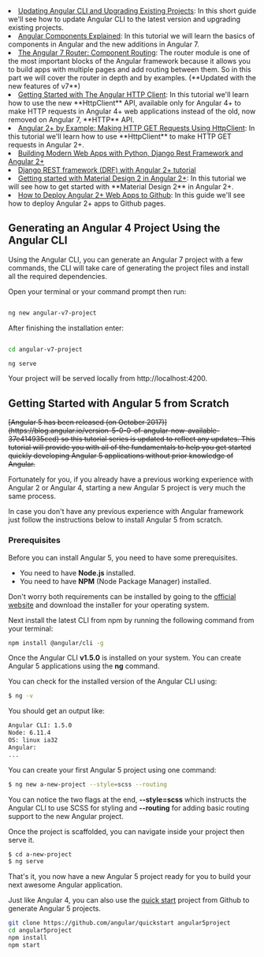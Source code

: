 <li><a href="https://www.techiediaries.com/updating-angular-cli-projects/">Updating Angular CLI and Upgrading Existing Projects</a>: In this short guide we'll see how to update Angular CLI to the latest version and upgrading existing projects.
</li>
<li><a href="https://www.techiediaries.com/angular-components">Angular Components Explained</a>: In this tutorial we will learn the basics of components in Angular and the new additions in Angular 7.
</li>
<li><a href="https://www.techiediaries.com/angular-router/">The Angular 7 Router: Component Routing</a>: The router module is one of the most important blocks of the Angular framework because it allows you to build apps with multiple pages and add routing between them. So in this part we will cover the router in depth and by examples. (**Updated with the new features of v7**)</li>
<li> 
<a href="https://www.techiediaries.com/angular-http-client/">Getting Started with The Angular HTTP Client</a>: In this tutorial we'll learn how to use the new **HttpClient** API, available only for Angular 4+ to make HTTP requests in Angular 4+ web applications instead of the old, now removed on Angular 7, **HTTP** API.</li>
<li> <a href="https://www.techiediaries.com/angular-by-example-httpclient-get/">Angular 2+ by Example: Making HTTP GET Requests Using HttpClient</a>: In this tutorial we'll learn how to use **HttpClient** to make HTTP GET requests in Angular 2+.
</li>  
<li><a href="https://www.techiediaries.com/django-angular-cli/">Building Modern Web Apps with Python, Django Rest Framework and Angular 2+</a>
</li>
<li>
<a href="https://www.techiediaries.com/django-rest-framework-angular-2/">Django REST framework (DRF) with Angular 2+ tutorial</a>
</li>
<li><a href="https://www.techiediaries.com/angular-material-design/">Getting started with Material Design 2 in Angular 2+</a>: In this tutorial we will see how to get started with **Material Design 2** in Angular 2+.
</li> 
<li><a href="https://www.techiediaries.com/deploy-angular-github-pages/">How to Deploy Angular 2+ Web Apps to Github</a>: In this guide we'll see how to deploy Angular 2+ apps to Github pages.
</li> 

## Generating an Angular 4 Project Using the Angular CLI

  
  

Using the Angular CLI, you can generate an Angular 7 project with a few commands, the CLI will take care of generating the project files and install all the required dependencies.

  

Open your terminal or your command prompt then run:

  

```bash

ng new angular-v7-project

```

  

After finishing the installation enter:

  

```bash

cd angular-v7-project

ng serve

```

  

Your project will be served locally from http://localhost:4200.

  

## <a id="installing-angular5"> Getting Started with Angular 5 from Scratch</a>

<span style='text-decoration:line-through'>
[Angular 5 has been released (on October 2017)](https://blog.angular.io/version-5-0-0-of-angular-now-available-37e414935ced) so this tutorial series is updated to reflect any updates. This tutorial will provide you with all of the fundamentals to help you get started quickly developing Angular 5 applications without prior knowledge of Angular.
</span>

Fortunately for you, if you already have a previous working experience with Angular 2 or Angular 4, starting a new Angular 5 project is very much the same process.

In case you don't have any previous experience with Angular framework just follow the instructions below to install Angular 5 from scratch.

### Prerequisites

Before you can install Angular 5, you need to have some prerequisites. 

* You need to have **Node.js** installed.
* You need to have **NPM** (Node Package Manager) installed.

Don't worry both requirements can be installed by going to the [official website](https://nodejs.org/en/download/) and download the installer for your operating system.    

Next install the latest CLI from npm by running the following command from your terminal:

```bash
npm install @angular/cli -g

```

Once the Angular CLI **v1.5.0** is installed on your system. You can create Angular 5 applications using the **ng** command.

You can check for the installed version of the Angular CLI using:

```bash
$ ng -v

```
You should get an output like:

```bash    
Angular CLI: 1.5.0
Node: 6.11.4
OS: linux ia32
Angular: 
...

``` 
You can create your first Angular 5 project using one command:

```bash
$ ng new a-new-project --style=scss --routing

```

You can notice the two flags at the end, **--style=scss** which instructs the Angular CLI to use SCSS for styling and **--routing** for adding basic routing support to the new Angular project.

Once the project is scaffolded, you can navigate inside your project then serve it.

```bash
$ cd a-new-project
$ ng serve
```

That's it, you now have a new Angular 5 project ready for you to build your next awesome Angular application.

Just like Angular 4, you can also use the [quick start](https://github.com/angular/quickstart) project from Github to generate Angular 5 projects.

```bash
git clone https://github.com/angular/quickstart angular5project
cd angular5project 
npm install
npm start
```    

